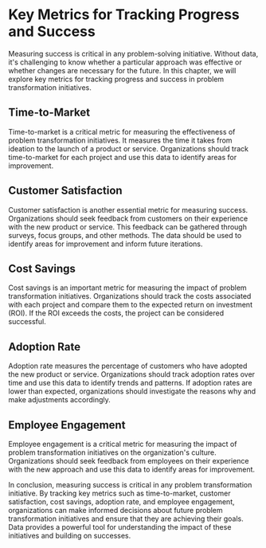# Key Metrics for Tracking Progress and Success

Measuring success is critical in any problem-solving initiative. Without data, it's challenging to know whether a particular approach was effective or whether changes are necessary for the future. In this chapter, we will explore key metrics for tracking progress and success in problem transformation initiatives.

Time-to-Market
--------------

Time-to-market is a critical metric for measuring the effectiveness of problem transformation initiatives. It measures the time it takes from ideation to the launch of a product or service. Organizations should track time-to-market for each project and use this data to identify areas for improvement.

Customer Satisfaction
---------------------

Customer satisfaction is another essential metric for measuring success. Organizations should seek feedback from customers on their experience with the new product or service. This feedback can be gathered through surveys, focus groups, and other methods. The data should be used to identify areas for improvement and inform future iterations.

Cost Savings
------------

Cost savings is an important metric for measuring the impact of problem transformation initiatives. Organizations should track the costs associated with each project and compare them to the expected return on investment (ROI). If the ROI exceeds the costs, the project can be considered successful.

Adoption Rate
-------------

Adoption rate measures the percentage of customers who have adopted the new product or service. Organizations should track adoption rates over time and use this data to identify trends and patterns. If adoption rates are lower than expected, organizations should investigate the reasons why and make adjustments accordingly.

Employee Engagement
-------------------

Employee engagement is a critical metric for measuring the impact of problem transformation initiatives on the organization's culture. Organizations should seek feedback from employees on their experience with the new approach and use this data to identify areas for improvement.

In conclusion, measuring success is critical in any problem transformation initiative. By tracking key metrics such as time-to-market, customer satisfaction, cost savings, adoption rate, and employee engagement, organizations can make informed decisions about future problem transformation initiatives and ensure that they are achieving their goals. Data provides a powerful tool for understanding the impact of these initiatives and building on successes.
